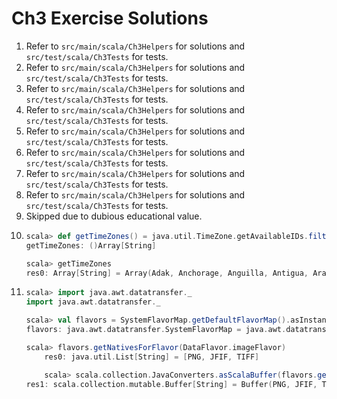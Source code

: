 # Ch3 Exercise Solutions
1. Refer to `src/main/scala/Ch3Helpers` for solutions and `src/test/scala/Ch3Tests` for tests.
2. Refer to `src/main/scala/Ch3Helpers` for solutions and `src/test/scala/Ch3Tests` for tests.
3. Refer to `src/main/scala/Ch3Helpers` for solutions and `src/test/scala/Ch3Tests` for tests.
4. Refer to `src/main/scala/Ch3Helpers` for solutions and `src/test/scala/Ch3Tests` for tests.
5. Refer to `src/main/scala/Ch3Helpers` for solutions and `src/test/scala/Ch3Tests` for tests.
6. Refer to `src/main/scala/Ch3Helpers` for solutions and `src/test/scala/Ch3Tests` for tests.
7. Refer to `src/main/scala/Ch3Helpers` for solutions and `src/test/scala/Ch3Tests` for tests.
8. Refer to `src/main/scala/Ch3Helpers` for solutions and `src/test/scala/Ch3Tests` for tests.
9. Skipped due to dubious educational value.
10.
    ```scala
    scala> def getTimeZones() = java.util.TimeZone.getAvailableIDs.filter(_.contains("America/")).map(_.substring(8)).sorted
    getTimeZones: ()Array[String]

    scala> getTimeZones
    res0: Array[String] = Array(Adak, Anchorage, Anguilla, Antigua, Araguaina, Argentina/Buenos_Aires, Argentina/Catamarca, Argentina/ComodRivadavia, Argentina/Cordoba, Argentina/Jujuy, Argentina/La_Rioja, Argentina/Mendoza, Argentina/Rio_Gallegos, Argentina/Salta, Argentina/San_Juan, Argentina/San_Luis, Argentina/Tucuman, Argentina/Ushuaia, Aruba, Asuncion, Atikokan, Atka, Bahia, Bahia_Banderas, Barbados, Belem, Belize, Blanc-Sablon, Boa_Vista, Bogota, Boise, Buenos_Aires, Cambridge_Bay, Campo_Grande, Cancun, Caracas, Catamarca, Cayenne, Cayman, Chicago, Chihuahua, Coral_Harbour, Cordoba, Costa_Rica, Creston, Cuiaba, Curacao, Danmarkshavn, Dawson, Dawson_Creek, Denver, Detroit, Dominica, Edmonton, Eirunepe, El_Salvador, Ensenada, Fort_Nelson, Fort_Wayne, Fortaleza..
    ```
11.  
    ```scala
    scala> import java.awt.datatransfer._
    import java.awt.datatransfer._

    scala> val flavors = SystemFlavorMap.getDefaultFlavorMap().asInstanceOf[SystemFlavorMap]
    flavors: java.awt.datatransfer.SystemFlavorMap = java.awt.datatransfer.SystemFlavorMap@58d6e55a

    scala> flavors.getNativesForFlavor(DataFlavor.imageFlavor)
        res0: java.util.List[String] = [PNG, JFIF, TIFF]

        scala> scala.collection.JavaConverters.asScalaBuffer(flavors.getNativesForFlavor(DataFlavor.imageFlavor))
    res1: scala.collection.mutable.Buffer[String] = Buffer(PNG, JFIF, TIFF)
    ```

